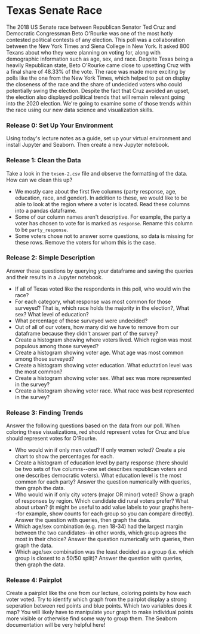 # Texas Senate Race
The 2018 US Senate race between Republican Senator Ted Cruz and Democratic Congressman Beto O'Rourke was one of the most hotly contested political contests of any election. This poll was a collaboration between the New York Times and Siena College in New York. It asked 800 Texans about who they were planning on voting for, along with demographic information such as age, sex, and race. Despite Texas being a heavily Republican state, Beto O'Rourke came close to upsetting Cruz with a final share of 48.33% of the vote. The race was made more exciting by polls like the one from the New York Times, which helped to put on display the closeness of the race and the share of undecided voters who could potentially swing the election. Despite the fact that Cruz avoided an upset, the election also displayed political trends that will remain relevant going into the 2020 election. We're going to examine some of those trends within the race using our new data science and visualization skills.

### Release 0: Set Up Your Environment
Using today's lecture notes as a guide, set up your virtual environment and install Jupyter and Seaborn. Then create a new Jupyter notebook.

### Release 1: Clean the Data
Take a look in the `txsen-2.csv` file and observe the formatting of the data. How can we clean this up?
* We mostly care about the first five columns (party response, age, education, race, and gender). In addition to these, we would like to be able to look at the region where a voter is located. Read these columns into a pandas dataframe.
* Some of our column names aren't descriptive. For example, the party a voter has chosen to vote for is marked as `response`. Rename this column to be `party_response`.
* Some voters chose not to answer some questions, so data is missing for these rows. Remove the voters for whom this is the case.

### Release 2: Simple Description
Answer these questions by querying your dataframe and saving the queries and their results in a Jupyter notebook.
* If all of Texas voted like the respondents in this poll, who would win the race?
* For each category, what response was most common for those surveyed? That is, which race holds the majority in the election?, What sex? What level of education?
* What percentage of those surveyed were undecided?
* Out of all of our voters, how many did we have to remove from our dataframe because they didn't answer part of the survey?
* Create a histogram showing where voters lived. Which region was most populous among those surveyed?
* Create a histogram showing voter age. What age was most common among those surveyed?
* Create a histogram showing voter education. What eductation level was the most common?
* Create a histogram showing voter sex. What sex was more represented in the survey?
* Create a histogram showing voter race. What race was best represented in the survey?

### Release 3: Finding Trends
Answer the following questions based on the data from our poll. When coloring these visualizations, red should represent votes for Cruz and blue should represent votes for O'Rourke.
* Who would win if only men voted? If only women voted? Create a pie chart to show the percentages for each.
* Create a histogram of education level by party response (there should be two sets of five columns--one set describes republican voters and one describes democratic voters). What education level is the most common for each party? Answer the question numerically with queries, then graph the data.
* Who would win if only city voters (major OR minor) voted? Show a graph of responses by region. Which candidate did rural voters prefer? What about urban? (it might be useful to add value labels to your graphs here--for example, show counts for each group so you can compare directly). Answer the question with queries, then graph the data.
* Which age/sex combination (e.g. men 18-34) had the largest margin between the two candidates--in other words, which group agrees the most in their choice? Answer the question numerically with queries, then graph the data.
* Which age/sex combination was the least decided as a group (i.e. which group is closest to a 50/50 split)? Answer the question with queries, then graph the data.

### Release 4: Pairplot
Create a pairplot like the one from our lecture, coloring points by how each voter voted. Try to identify which graph from the pairplot display a strong seperation between red points and blue points. Which two variables does it map? You will likely have to manipulate your graph to make individual points more visible or otherwise find some way to group them. The Seaborn documentation will be very helpful here!
